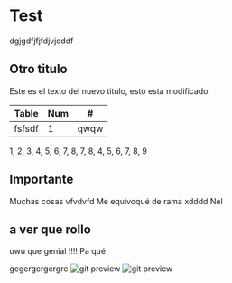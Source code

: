 # Test

dgjgdfjfjfdjvjcddf

## Otro titulo

Este es el texto del nuevo titulo, esto esta modificado

| Table | Num | # |
| - | - | - |
| fsfsdf | 1 | qwqw |

1, 2, 3, 4, 5, 6, 7, 8, 7, 8, 4, 5, 6, 7, 8, 9
## Importante
Muchas cosas
vfvdvfd
Me equivoqué de rama xdddd
Nel
## a ver que rollo
uwu que genial !!!!
Pa qué

gegergergergre
![git preview](https://images.unsplash.com/photo-1556075798-4825dfaaf498?ixlib=rb-1.2.1&q=80&fm=jpg&crop=entropy&cs=tinysrgb&w=2000&fit=max&ixid=eyJhcHBfaWQiOjExNzczfQ)
![git preview](https://www.linuxadictos.com/wp-content/uploads/git-gui.png)